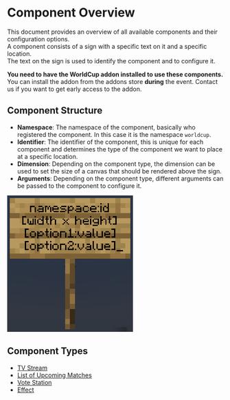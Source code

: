 # Component Overview

This document provides an overview of all available components and their configuration options.<br>
A component consists of a sign with a specific text on it and a specific location.<br>
The text on the sign is used to identify the component and to configure it.<br>

**You need to have the WorldCup addon installed to use these components.**<br>
You can install the addon from the addons store **during** the event. Contact us if you want to get early access to the
addon.

## Component Structure

- **Namespace**: The namespace of the component, basically who registered the component. In this case it is the
  namespace `worldcup`.
- **Identifier**: The identifier of the component, this is unique for each component and determines the type of the
  component we want to place at a specific location.
- **Dimension**: Depending on the component type, the dimension can be used to set the size of a canvas that should be
  rendered above the sign.
- **Arguments**: Depending on the component type, different arguments can be passed to the component to configure it.

![sign](/.assets/sign_structure.png)

## Component Types

- [TV Stream](/components/stream.md)
- [List of Upcoming Matches](/components/matches.md)
- [Vote Station](/components/vote.md)
- [Effect](/components/effect.md)